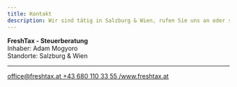 ```yaml
---
title: Kontakt
description: Wir sind tätig in Salzburg & Wien, rufen Sie uns an oder schreiben Sie uns eine E-Mail - Wir melden uns so bald wie möglich.
---
```


**FreshTax - Steuerberatung**  
Inhaber: Adam Mogyoro  
Standorte: Salzburg & Wien

- - -

<a href="mailto:office@freshtax.at">
  <span class="icon"><i class="fas fa-envelope"></i></span> office@freshtax.at
</a>

<a href="tel:+436801103355">
  <span class="icon"><i class="fas fa-phone"></i></span> +43 680 110 33 55
</a>

<a href="https://www.facebook.com/www.freshtax.at" target="_blank">
  <span class="icon"><i class="fab fa-facebook-square"></i></span> /www.freshtax.at
</a>
